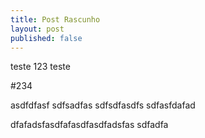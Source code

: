 ```yaml
---
title: Post Rascunho
layout: post
published: false
---
```

teste
123
teste

#234

asdfdfasf sdfsadfas sdfsdfasdfs sdfasfdafad

dfafadsfasdfafasdfasdfadsfas sdfadfa